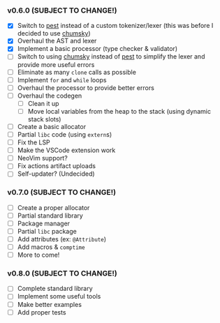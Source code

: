 ### v0.6.0 (SUBJECT TO CHANGE!)

- [x] Switch to [pest](https://pest.rs) instead of a custom tokenizer/lexer (this was before I decided to use [chumsky](https://github.com/zesterer/chumsky))
- [x] Overhaul the AST and lexer
- [x] Implement a basic processor (type checker & validator)
- [ ] Switch to using [chumsky](https://github.com/zesterer/chumsky) instead of [pest](https://pest.rs) to simplify the lexer and provide more useful errors
- [ ] Eliminate as many `clone` calls as possible
- [ ] Implement `for` and `while` loops
- [ ] Overhaul the processor to provide better errors
- [ ] Overhaul the codegen
    - [ ] Clean it up
    - [ ] Move local variables from the heap to the stack (using dynamic stack slots)
- [ ] Create a basic allocator
- [ ] Partial `libc` code (using `extern`s)
- [ ] Fix the LSP
- [ ] Make the VSCode extension work
- [ ] NeoVim support?
- [ ] Fix actions artifact uploads
- [ ] Self-updater? (Undecided)

### v0.7.0 (SUBJECT TO CHANGE!)

- [ ] Create a proper allocator
- [ ] Partial standard library
- [ ] Package manager
- [ ] Partial `libc` package
- [ ] Add attributes (ex: `@Attribute`)
- [ ] Add macros & `comptime`
- [ ] More to come!

### v0.8.0 (SUBJECT TO CHANGE!)

- [ ] Complete standard library
- [ ] Implement some useful tools
- [ ] Make better examples
- [ ] Add proper tests
